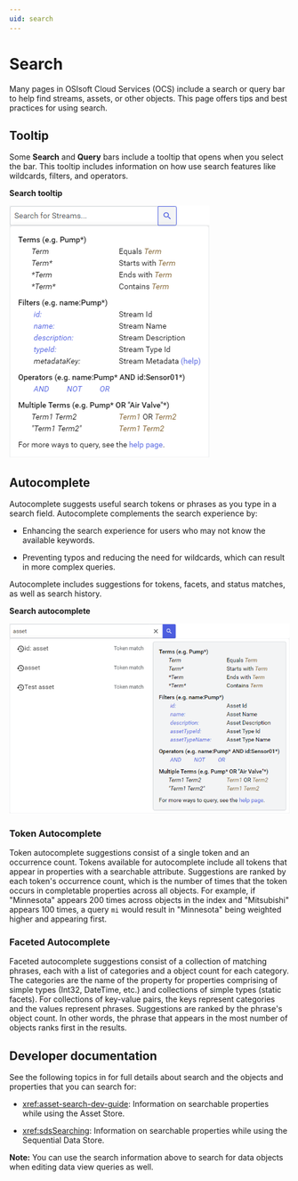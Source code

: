 ```yaml
---
uid: search
---
```


# Search

Many pages in OSIsoft Cloud Services (OCS) include a search or query bar to help find streams, assets, or other objects. This page offers tips and best practices for using search.

## Tooltip

Some **Search** and **Query** bars include a tooltip that opens when you select the bar. This tooltip includes information on how use search features like wildcards, filters, and operators.

**Search tooltip**

![search tooltip](images/tooltip.png)

## Autocomplete

Autocomplete suggests useful search tokens or phrases as you type in a search field. Autocomplete complements the search experience by:

- Enhancing the search experience for users who may not know the available keywords.

- Preventing typos and reducing the need for wildcards, which can result in more complex queries.

Autocomplete includes suggestions for tokens, facets, and status matches, as well as search history.

**Search autocomplete**

![search autocomplete](images/autocomplete.png)

### Token Autocomplete

Token autocomplete suggestions consist of a single token and an occurrence count. Tokens available for autocomplete include all tokens that appear in properties with a searchable attribute. Suggestions are ranked by each token's occurrence count, which is the number of times that the token occurs in completable properties across all objects. For example, if "Minnesota" appears 200 times across objects in the index and "Mitsubishi" appears 100 times, a query `mi` would result in "Minnesota" being weighted higher and appearing first.

### Faceted Autocomplete

Faceted autocomplete suggestions consist of a collection of matching phrases, each with a list of categories and a object count for each category. The categories are the name of the property for properties comprising of simple types (Int32, DateTime, etc.) and collections of simple types (static facets). For collections of key-value pairs, the keys represent categories and the values represent phrases. Suggestions are ranked by the phrase's object count. In other words, the phrase that appears in the most number of objects ranks first in the results.

## Developer documentation

See the following topics in for full details about search and the objects and properties that you can search for:

- <xref:asset-search-dev-guide>: Information on searchable properties while using the Asset Store.

- <xref:sdsSearching>: Information on searchable properties while using the Sequential Data Store.

**Note:** You can use the search information above to search for data objects when editing data view queries as well.
